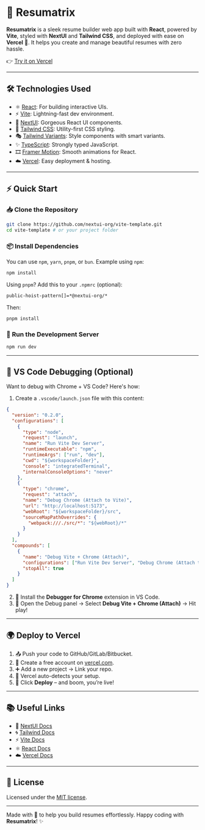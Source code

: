 # 💼 Resumatrix

**Resumatrix** is a sleek resume builder web app built with **React**, powered by **Vite**, styled with **NextUI** and **Tailwind CSS**, and deployed with ease on **Vercel** 🚀. It helps you create and manage beautiful resumes with zero hassle.

👉 [Try it on Vercel](https://resumatrix-dev.vercel.app/)

---

## 🛠️ Technologies Used

- ⚛️ [React](https://react.dev/): For building interactive UIs.
- ⚡ [Vite](https://vitejs.dev/guide/): Lightning-fast dev environment.
- 💎 [NextUI](https://nextui.org): Gorgeous React UI components.
- 🌈 [Tailwind CSS](https://tailwindcss.com): Utility-first CSS styling.
- 🎭 [Tailwind Variants](https://tailwind-variants.org): Style components with smart variants.
- ✨ [TypeScript](https://www.typescriptlang.org): Strongly typed JavaScript.
- 🎞️ [Framer Motion](https://www.framer.com/motion): Smooth animations for React.
- ☁️ [Vercel](https://vercel.com): Easy deployment & hosting.

---

## ⚡ Quick Start

### 📥 Clone the Repository

```bash
git clone https://github.com/nextui-org/vite-template.git
cd vite-template # or your project folder
```

### 📦 Install Dependencies

You can use `npm`, `yarn`, `pnpm`, or `bun`. Example using `npm`:

```bash
npm install
```

Using `pnpm`? Add this to your `.npmrc` (optional):

```bash
public-hoist-pattern[]=*@nextui-org/*
```

Then:

```bash
pnpm install
```

### 🔧 Run the Development Server

```bash
npm run dev
```

---

## 🧠 VS Code Debugging (Optional)

Want to debug with Chrome + VS Code? Here's how:

1. Create a `.vscode/launch.json` file with this content:

```json
{
  "version": "0.2.0",
  "configurations": [
    {
      "type": "node",
      "request": "launch",
      "name": "Run Vite Dev Server",
      "runtimeExecutable": "npm",
      "runtimeArgs": ["run", "dev"],
      "cwd": "${workspaceFolder}",
      "console": "integratedTerminal",
      "internalConsoleOptions": "never"
    },
    {
      "type": "chrome",
      "request": "attach",
      "name": "Debug Chrome (Attach to Vite)",
      "url": "http://localhost:5173",
      "webRoot": "${workspaceFolder}/src",
      "sourceMapPathOverrides": {
        "webpack:///./src/*": "${webRoot}/*"
      }
    }
  ],
  "compounds": [
    {
      "name": "Debug Vite + Chrome (Attach)",
      "configurations": ["Run Vite Dev Server", "Debug Chrome (Attach to Vite)"],
      "stopAll": true
    }
  ]
}
```

2. 🧩 Install the **Debugger for Chrome** extension in VS Code.
3. 🐞 Open the Debug panel → Select **Debug Vite + Chrome (Attach)** → Hit play!

---

## 🌍 Deploy to Vercel

1. 📤 Push your code to GitHub/GitLab/Bitbucket.
2. 📝 Create a free account on [vercel.com](https://vercel.com).
3. ➕ Add a new project → Link your repo.
4. 🧠 Vercel auto-detects your setup.
5. 🚀 Click **Deploy** – and boom, you’re live!

---

## 📚 Useful Links

- 📘 [NextUI Docs](https://nextui.org/docs)
- 🌀 [Tailwind Docs](https://tailwindcss.com/docs)
- ⚡ [Vite Docs](https://vitejs.dev/guide/)
- ⚛️ [React Docs](https://react.dev/)
- ☁️ [Vercel Docs](https://vercel.com/docs)

---

## 📄 License

Licensed under the [MIT license](https://github.com/nextui-org/vite-template/blob/main/LICENSE).

---

Made with 💙 to help you build resumes effortlessly. Happy coding with **Resumatrix**! ✨
